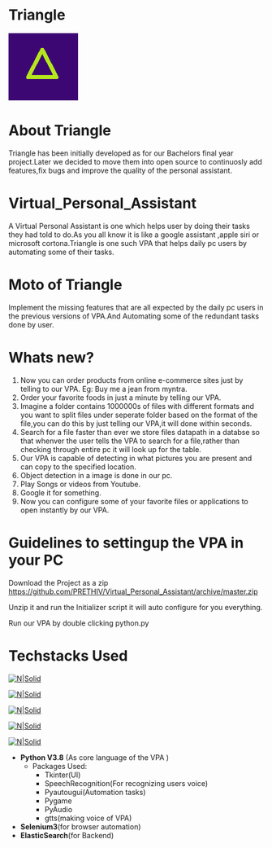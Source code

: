 # Triangle

[![N|Solid](https://github.com/PRETHIV/Virtual_Personal_Assistant/blob/master/assets/voice.png?raw=true)]()

# About Triangle
Triangle has been initially developed as for our Bachelors final year project.Later we decided to move them into open source to continuosly add features,fix bugs and improve the
quality of the personal assistant.

# Virtual_Personal_Assistant
A Virtual Personal Assistant is one which helps user by doing their tasks they had told to do.As you all know it is like a google assistant ,apple siri or microsoft cortona.Triangle is one such 
VPA that helps daily pc users by automating some of their tasks.

# Moto of Triangle
Implement the missing features that are all expected by the daily pc users in the previous 
versions of VPA.And Automating some of the redundant tasks done by user.

# Whats new?
1. Now you can order products from online e-commerce sites just by telling to our VPA.
Eg: Buy me a jean from myntra.
1. Order your favorite foods in just a minute by telling our VPA.
1. Imagine a folder contains 1000000s of files with different formats and you want to split files under seperate folder based on the format of the file,you can do this by just telling our VPA,it will done within seconds.
1. Search for a file faster than ever we store files datapath in a databse so that whenver the user tells the VPA to search for a file,rather than checking through entire pc it will look up for the table.
1. Our VPA is capable of detecting in what pictures you are present and can copy to the specified location.
1. Object detection in a image is done in our pc.
1. Play Songs or videos from Youtube.
1. Google it for something.
1. Now you can configure some of your favorite files or applications to open
instantly by our VPA.

# Guidelines to settingup the VPA in your PC

Download the Project as a zip https://github.com/PRETHIV/Virtual_Personal_Assistant/archive/master.zip

Unzip it and run the Initializer script it will auto configure for you everything.

Run our VPA by double clicking python.py

# Techstacks Used

[![N|Solid](https://miro.medium.com/max/1400/1*zvPL19PUTMslrhXPODj_Og.png)]()

[![N|Solid](https://encrypted-tbn0.gstatic.com/images?q=tbn:ANd9GcRe-e1IEgdvpi6PxzXFJ9cnxjloH91s55ZZxVybAro4sTuuDIWsbw&s)]()

[![N|Solid](https://encrypted-tbn0.gstatic.com/images?q=tbn%3AANd9GcR0eNWMLXyG9ux-rI_HcremfDbtypGpDcEpR4sYaAcDz7UlTQqB&usqp=CAU)]()

[![N|Solid](https://encrypted-tbn0.gstatic.com/images?q=tbn%3AANd9GcTEs5M4TkSEKqMFHZG6ubQmNafzzhgUEORzRXPRnKT85b_8Rr5T&usqp=CAU)]()

[![N|Solid](https://encrypted-tbn0.gstatic.com/images?q=tbn%3AANd9GcRNG2OBTdSzzEMUwCvMhijHdE000cB91EXt12Vgk3ybO4HCFxE8&usqp=CAU)]()

* __Python V3.8__ (As core language of the VPA )
    * Packages Used:
        * Tkinter(UI)
        * SpeechRecognition(For recognizing users voice)
        * Pyautougui(Automation tasks)
        * Pygame
        * PyAudio
        * gtts(making voice of VPA)
* __Selenium3__(for browser automation)
* __ElasticSearch__(for Backend)

